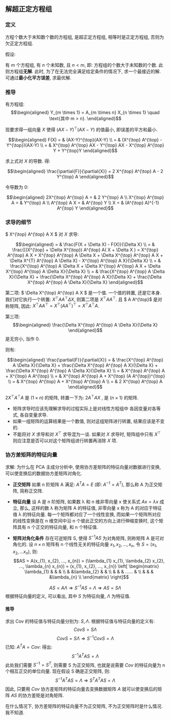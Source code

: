 ## 解超正定方程组



### 定义

方程个数大于未知数个数的方程组, 是超正定方程组, 相等时是正定方程组, 否则为欠正定方程组. 



假设: 

有 $m$ 个方程组, 有 $n$ 个未知数, 且 $n < m$, 即: 方程组的个数大于未知数的个数. 此则方程组**无解**. 此时, 为了在无法完全满足给定条件的情况下, 求一个最接近的解. 可通过**最小化平方误差**, 求最优解. 



### 推导

有方程组: 
$$\begin{aligned} Y_{m \times 1} = A_{m \times n} X_{n \times 1} \quad \text{其中 m > n}. \end{aligned}$$



现要求得一组向量 $X$ 使得 $(AX-Y)^{\top}(AX-Y)$ 的值最小, 即误差的平方和最小. 

$$\begin{aligned} F(X) = & (AX-Y)^{\top}(AX-Y) \\ = & (X^{\top} A^{\top} - Y^{\top})(AX-Y) \\ = & X^{\top} A^{\top} AX - Y^{\top} AX - X^{\top} A^{\top} Y + Y^{\top}Y  \end{aligned}$$



求上式对 $X$ 的导数. 得: 

$$\begin{aligned} \frac{\partial{F}}{\partial{X}} = 2 X^{\top} A^{\top} A - 2 Y^{\top} A \end{aligned}$$ 



令导数为 $0$: 

$$\begin{aligned} 2X^{\top} A^{\top} A = & 2 Y^{\top} A \\ X^{\top} A^{\top} A = & Y^{\top} A \\ A^{\top} A X = & A^{\top} Y \\ X = & (A^{\top} A)^{-1} A^{\top} Y \end{aligned}$$ 



### 求导的细节

$ X^{\top} A^{\top} A X $ 对 $X$ 求导: 

$$\begin{aligned} = & \frac{F(X + \Delta X) - F(X)}{\Delta X} \\ = & \frac{[(X^{\top} + \Delta X^{\top}) A^{\top} A( X + \Delta X ) = X^{\top} A^{\top} A X + X^{\top} A^{\top} A \Delta X + \Delta X^{\top} A^{\top} A X + \Delta X^{T} A^{\top} A \Delta X] - X^{\top} A^{\top} A X}{\Delta X} \\ = & \frac{X^{\top} A^{\top} A \Delta X + \Delta X^{\top} A^{\top} A X + \Delta X^{\top} A^{\top} A \Delta X}{\Delta X} \\ = & \frac{X^{\top} A^{\top} A \Delta X}{\Delta X} + \frac{\Delta X^{\top} A^{\top} A X}{\Delta X} + \frac{\Delta X^{\top} A^{\top} A \Delta X}{\Delta X} \end{aligned}$$ 

第二项:  $ \Delta X^{\top} A^{\top} A X $ 是一个值. 一个值的转置, 还是它本身. 我们对它执行一个转置:  $X^{\top} A A^{\top} \Delta X$, 则第二项是 $X^{\top} A A^{\top}$. 且 $ A A^{\top}$ 是对称矩阵, 因此: $X^{\top} A A^{\top} = X^{\top} (A A^{\top})^{\top} = X^{\top} A^{\top} A$.  

第三项: $$\begin{aligned} \frac{\Delta X^{\top} A^{\top} A \Delta X}{\Delta X} \end{aligned}$$ 是无穷小, 当作 $0$.

则有: 

$$\begin{aligned} \frac{\partial{F}}{\partial{X}} = & \frac{X^{\top} A^{\top} A \Delta X}{\Delta X} + \frac{\Delta X^{\top} A^{\top} A X}{\Delta X} + \frac{\Delta X^{\top} A^{\top} A \Delta X}{\Delta X} \\ = & X^{\top} A^{\top} A + X^{\top} A A^{\top} \\ = & X^{\top} A^{\top} A + X^{\top} (A A^{\top})^{\top} \\ = & X^{\top} A^{\top} A + X^{\top} A^{\top} A \\ = & 2 X^{\top} A^{\top} A \end{aligned}$$ 

 $2 X^{\top} A^{\top} A$ 是 $(1 \times n)$ 的矩阵, 转置一下为: $2 A^{\top} A X$ , 是 $(n \times 1)$ 的矩阵. 



* 矩阵求导时应该先理解求导的过程实际上是对线性方程组中 各因变量对各等式, 各自变量求导. 
* 如果一组矩阵的运算结果是一个数值, 则对这组矩阵进行转置, 结果应该是不变的. 
* 不能将对 $X$ 求导和对 $X^{\top}$ 求导混为一谈. 如果对 $X$ 求导时, 矩阵组中只有 $X^{\top}$ 则应注意是否可以对这个矩阵组进行转置再消除 $X$ 项. 





### 协方差矩阵的特征向量
求解: 为什么在 PCA 主成分分析中, 使用协方差矩阵的特征向量对数据进行变换, 可以使变换后的数据协方差矩阵对角化. 

* **正交矩阵**
    如果 n 阶矩阵 A 满足: $A^{T}A = E$ (即: $A^{-1} = A^{T}$), 那么称 A 为正交矩阵, 简称正交阵.  

* **特征向量**
    设 A 是 n 阶矩阵, 如果数 λ 和 n 维非零向量 x 使关系式 $Ax = λx$ 成立, 那么, 这样的数 λ 称为矩阵 A 的特征值, 非零向量 x 称为 A 的对应于特征值 λ 的特征向量. 
    每一个矩阵都对应了一个线性变换, 而如果一个矩阵所对应的线性变换是在 n 维空间中沿 n 个彼此正交的方向上进行伸缩变换时, 这个矩阵具有 n 个正交的特征向量, 和 n 个特征值. 



* **矩阵对角化条件**
    存在可逆矩阵 S, 使得 $S^{-1}AS$ 为对角矩阵, 则称矩阵 A 是可对角化的. 
设 $n \times n$ 矩阵有 n 个线性无关的特征向量 $x_{1}, x_{2}, ..., x_{n}$, 令 $S = (x_{1}, x_{2}, ...x_{n})$, 则: 
$$AS = A(x_{1}, x_{2}, ..., x_{n}) = (\lambda_{1} x_{1}, \lambda_{2} x_{2}, ..., \lambda_{n} x_{n}) = (x_{1}, x_{2}, ..., x_{n})
\left[
\begin{matrix}
\lambda_{1}    &      &     & \\
&    &\lambda_{2}    &     & \\
&    &    &  ......       & \\
&    &    &     &\lambda_{n}  \\
\end{matrix}
\right]$$

$$AS = A \Lambda \Rightarrow S^{-1}AS = \Lambda \Rightarrow AS = S \Lambda$$
根据特征向量的定义, 可以看出, 其中 $S$ 为特征向量, $\Lambda$ 为特征值. 



#### 推导
求出 Cov 的特征值与特征向量分别为: $S, \Lambda$.  根据特征值与特征向量的定义有: 
$$CovS = S \Lambda$$
$$CovS = S \Lambda \Rightarrow S^{-1}CovS = \Lambda$$
已知: $A^{T}A = Cov$: 
得出: 
$$S^{-1}A^{T}AS = \Lambda$$
此处我们需要 $S^{-1} = S^{T}$, 则需要 S 为正交矩阵, 也就是说需要 $Cov$ 的特征向量为 n 个相互正交的单位向量. 现在假设 S 确是正交矩阵, 则: 
$$S^{-1}A^{T}AS = \Lambda \Rightarrow S^{T}A^{T}AS = \Lambda$$
因此, 只要用 $Cov$ 协方差矩阵的特征向量去变换数据矩阵 $A$ 就可以使变换后的矩阵 $AS$ 的协方差矩是对角矩阵. 

在什么情况下, 协方差矩阵的特征向量不为正交矩阵, 不为正交矩阵时是什么情况. 我不知道. 


